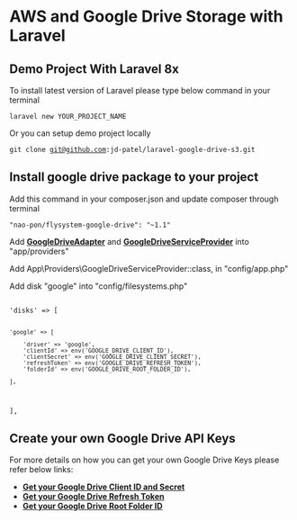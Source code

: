 # AWS and Google Drive Storage with Laravel

## Demo Project With Laravel 8x

To install latest version of Laravel please type below command in your terminal

<code>laravel new YOUR_PROJECT_NAME</code>

Or you can setup demo project locally

<code>git clone git@github.com:jd-patel/laravel-google-drive-s3.git</code>

## Install google drive package to your project

Add this command in your composer.json and update composer through terminal

<code>"nao-pon/flysystem-google-drive": "~1.1"</code>

Add **[GoogleDriveAdapter](https://github.com/jd-patel/laravel-google-drive-s3/blob/master/app/Providers/GoogleDriveAdapter.php)** and **[GoogleDriveServiceProvider](https://github.com/jd-patel/laravel-google-drive-s3/blob/master/app/Providers/GoogleDriveServiceProvider.php)** into "app/providers"

Add App\Providers\GoogleDriveServiceProvider::class, in "config/app.php"

Add disk "google" into "config/filesystems.php"

<code>
'disks' => [

    'google' => [

        'driver' => 'google',
        'clientId' => env('GOOGLE_DRIVE_CLIENT_ID'),
        'clientSecret' => env('GOOGLE_DRIVE_CLIENT_SECRET'),
        'refreshToken' => env('GOOGLE_DRIVE_REFRESH_TOKEN'),
        'folderId' => env('GOOGLE_DRIVE_ROOT_FOLDER_ID'),
        
    ],
],
</code>

## Create your own Google Drive API Keys

For more details on how you can get your own Google Drive Keys please refer below links:

- **[Get your Google Drive Client ID and Secret](https://github.com/jd-patel/laravel-google-drive-s3/blob/master/Readme/Get-your-Google-Drive-ClientID-and-Secret.md)**
- **[Get your Google Drive Refresh Token](https://github.com/jd-patel/laravel-google-drive-s3/blob/master/Readme/Get-your-Google-Drive-Refresh-Token.md)**
- **[Get your Google Drive Root Folder ID](#)**